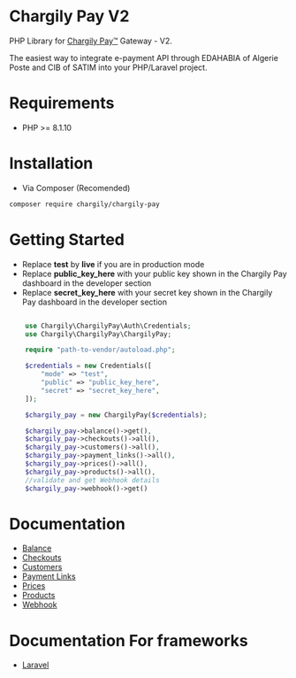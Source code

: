 # Chargily Pay V2

PHP Library for [Chargily Pay™](https://chargily.com/business/pay "Chargily Pay™") Gateway - V2.

The easiest way to integrate e-payment API through EDAHABIA of Algerie Poste and CIB of SATIM into your PHP/Laravel project.

# Requirements

-   PHP >= 8.1.10

# Installation

-   Via Composer (Recomended)

```bash
composer require chargily/chargily-pay
```

# Getting Started

-   Replace **test** by **live** if you are in production mode
-   Replace **public_key_here** with your public key shown in the Chargily Pay dashboard in the developer section
-   Replace **secret_key_here** with your secret key shown in the Chargily Pay dashboard in the developer section

```php

    use Chargily\ChargilyPay\Auth\Credentials;
    use Chargily\ChargilyPay\ChargilyPay;

    require "path-to-vendor/autoload.php";

    $credentials = new Credentials([
        "mode" => "test",
        "public" => "public_key_here",
        "secret" => "secret_key_here",
    ]);

    $chargily_pay = new ChargilyPay($credentials);

    $chargily_pay->balance()->get(),
    $chargily_pay->checkouts()->all(),
    $chargily_pay->customers()->all(),
    $chargily_pay->payment_links()->all(),
    $chargily_pay->prices()->all(),
    $chargily_pay->products()->all(),
    //validate and get Webhook details
    $chargily_pay->webhook()->get()

```

# Documentation

-   [Balance](https://github.com/Chargily/chargily-pay-php/blob/main/docs/Balance.md)
-   [Checkouts](https://github.com/Chargily/chargily-pay-php/blob/main/docs/Checkouts.md)
-   [Customers](https://github.com/Chargily/chargily-pay-php/blob/main/docs/Customers.md)
-   [Payment Links](https://github.com/Chargily/chargily-pay-php/blob/main/docs/PaymentLinks.md)
-   [Prices](https://github.com/Chargily/chargily-pay-php/blob/main/docs/Prices.md)
-   [Products](https://github.com/Chargily/chargily-pay-php/blob/main/docs/Products.md)
-   [Webhook](https://github.com/Chargily/chargily-pay-php/blob/main/docs/Webhook.md)

# Documentation For frameworks

-   [Laravel](https://github.com/Chargily/chargily-pay-php/blob/main/docs/frameworks/Laravel.md)

